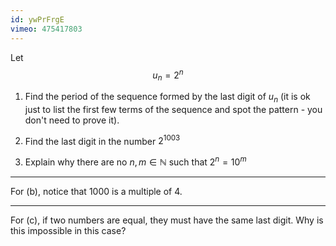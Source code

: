 ```yaml
---
id: ywPrFrgE
vimeo: 475417803
---
```


Let
$$
u_n = 2^n
$$

 1. Find the period of the sequence formed by the last digit of $u_n$ (it is ok just to list the first few terms of the sequence and spot the pattern - you don't need to prove it).

 1. Find the last digit in the number $2^{1003}$

 1. Explain why there are no $n,m \in \mathbb{N}$ such that $2^n = 10^m$

---

For (b), notice that $1000$ is a multiple of $4$.

---

For (c), if two numbers are equal, they must have the same last digit. Why is this impossible in this case?
